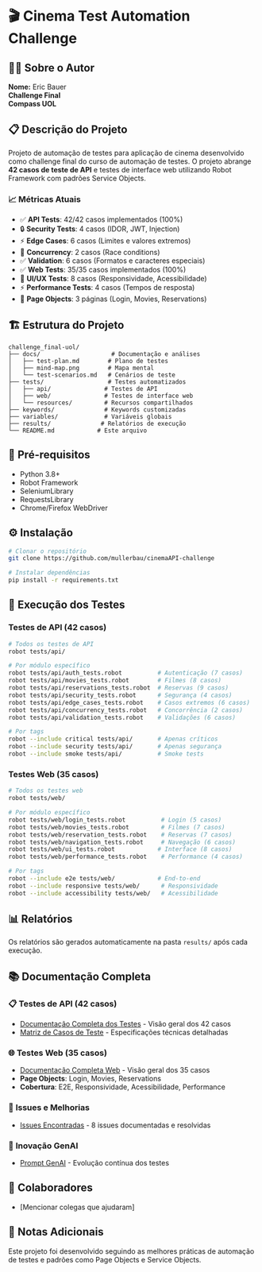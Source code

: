 # 🎬 Cinema Test Automation Challenge

## 👨‍💻 Sobre o Autor
**Nome:** Eric Bauer  
**Challenge Final**  
**Compass UOL**  

## 📋 Descrição do Projeto
Projeto de automação de testes para aplicação de cinema desenvolvido como challenge final do curso de automação de testes. O projeto abrange **42 casos de teste de API** e testes de interface web utilizando Robot Framework com padrões Service Objects.

### 📈 **Métricas Atuais**
- ✅ **API Tests**: 42/42 casos implementados (100%)
- 🔒 **Security Tests**: 4 casos (IDOR, JWT, Injection)
- ⚡ **Edge Cases**: 6 casos (Limites e valores extremos)
- 🔄 **Concurrency**: 2 casos (Race conditions)
- ✅ **Validation**: 6 casos (Formatos e caracteres especiais)
- ✅ **Web Tests**: 35/35 casos implementados (100%)
- 🎨 **UI/UX Tests**: 8 casos (Responsividade, Acessibilidade)
- ⚡ **Performance Tests**: 4 casos (Tempos de resposta)
- 🧩 **Page Objects**: 3 páginas (Login, Movies, Reservations)

## 🏗️ Estrutura do Projeto
```
challenge_final-uol/
├── docs/                    # Documentação e análises
│   ├── test-plan.md        # Plano de testes
│   ├── mind-map.png        # Mapa mental
│   └── test-scenarios.md   # Cenários de teste
├── tests/                  # Testes automatizados
│   ├── api/               # Testes de API
│   ├── web/               # Testes de interface web
│   └── resources/         # Recursos compartilhados
├── keywords/              # Keywords customizadas
├── variables/             # Variáveis globais
├── results/              # Relatórios de execução
└── README.md            # Este arquivo
```

## 🚀 Pré-requisitos
- Python 3.8+
- Robot Framework
- SeleniumLibrary
- RequestsLibrary
- Chrome/Firefox WebDriver

## ⚙️ Instalação
```bash
# Clonar o repositório
git clone https://github.com/mullerbau/cinemaAPI-challenge

# Instalar dependências
pip install -r requirements.txt
```

## 🎯 Execução dos Testes

### **Testes de API (42 casos)**
```bash
# Todos os testes de API
robot tests/api/

# Por módulo específico
robot tests/api/auth_tests.robot          # Autenticação (7 casos)
robot tests/api/movies_tests.robot        # Filmes (8 casos)
robot tests/api/reservations_tests.robot  # Reservas (9 casos)
robot tests/api/security_tests.robot      # Segurança (4 casos)
robot tests/api/edge_cases_tests.robot    # Casos extremos (6 casos)
robot tests/api/concurrency_tests.robot   # Concorrência (2 casos)
robot tests/api/validation_tests.robot    # Validações (6 casos)

# Por tags
robot --include critical tests/api/       # Apenas críticos
robot --include security tests/api/       # Apenas segurança
robot --include smoke tests/api/          # Smoke tests
```

### **Testes Web (35 casos)**
```bash
# Todos os testes web
robot tests/web/

# Por módulo específico
robot tests/web/login_tests.robot          # Login (5 casos)
robot tests/web/movies_tests.robot         # Filmes (7 casos)
robot tests/web/reservation_tests.robot    # Reservas (7 casos)
robot tests/web/navigation_tests.robot     # Navegação (6 casos)
robot tests/web/ui_tests.robot            # Interface (8 casos)
robot tests/web/performance_tests.robot    # Performance (4 casos)

# Por tags
robot --include e2e tests/web/            # End-to-end
robot --include responsive tests/web/      # Responsividade
robot --include accessibility tests/web/   # Acessibilidade
```

## 📊 Relatórios
Os relatórios são gerados automaticamente na pasta `results/` após cada execução.

## 📚 **Documentação Completa**

### 📋 **Testes de API (42 casos)**
- [Documentação Completa dos Testes](docs/api-tests-documentation.md) - Visão geral dos 42 casos
- [Matriz de Casos de Teste](docs/test-cases-matrix.md) - Especificações técnicas detalhadas

### 🌐 **Testes Web (35 casos)**
- [Documentação Completa Web](docs/web-tests-documentation.md) - Visão geral dos 35 casos
- **Page Objects**: Login, Movies, Reservations
- **Cobertura**: E2E, Responsividade, Acessibilidade, Performance

### 🐛 **Issues e Melhorias**
- [Issues Encontradas](docs/issues-encontradas.md) - 8 issues documentadas e resolvidas

### 🤖 **Inovação GenAI**
- [Prompt GenAI](docs/prompt-genai-evolucao-testes.md) - Evolução contínua dos testes

## 🤝 Colaboradores
- [Mencionar colegas que ajudaram]

## 📝 Notas Adicionais
Este projeto foi desenvolvido seguindo as melhores práticas de automação de testes e padrões como Page Objects e Service Objects.